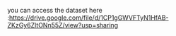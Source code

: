 you can access the dataset here :https://drive.google.com/file/d/1CP1gGWVFTyN1HfAB-ZKzGy6ZltONn55Z/view?usp=sharing
